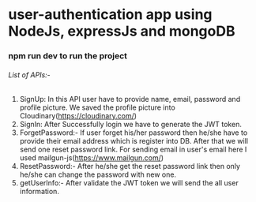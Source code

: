# user-authentication app using NodeJs, expressJs and mongoDB

### **npm run dev** to run the project

###### List of APIs:-
1. SignUp: In this API user have to provide name, email, password and profile picture. We saved the profile picture into Cloudinary(https://cloudinary.com/)
2. SignIn: After Successfully login we have to generate the JWT token.
3. ForgetPassword:- If user forget his/her password then he/she have to provide their email address which is register into DB. After that we will send one reset password link. For sending email in user's email here I used mailgun-js(https://www.mailgun.com/)
4. ResetPassword:- After he/she get the reset password link then only he/she can change the password with new one.
5. getUserInfo:- After validate the JWT token we will send the all user information.
